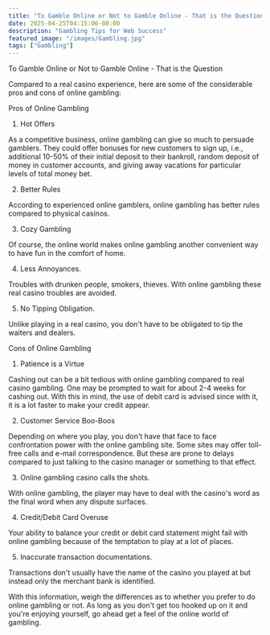 ```yaml
---
title: "To Gamble Online or Not to Gamble Online - That is the Question"
date: 2025-04-25T04:15:06-08:00
description: "Gambling Tips for Web Success"
featured_image: "/images/Gambling.jpg"
tags: ["Gambling"]
---
```


To Gamble Online or Not to Gamble Online - That is the Question

Compared to a real casino experience, here are some of the considerable pros and cons of online gambling:

Pros of Online Gambling

1. Hot Offers

As a competitive business, online gambling can give so much to persuade gamblers. They could offer bonuses for new customers to sign up, i.e., additional 10-50% of their initial deposit to their bankroll, random deposit of money in customer accounts, and giving away vacations for particular levels of total money bet.

2. Better Rules

According to experienced online gamblers, online gambling has better rules compared to physical casinos.

3. Cozy Gambling

Of course, the online world makes online gambling another convenient way to have fun in the comfort of home. 

4. Less Annoyances.

Troubles with drunken people, smokers, thieves. With online gambling these real casino troubles are avoided.

5. No Tipping Obligation.

Unlike playing in a real casino, you don't have to be obligated to tip the waiters and dealers.

Cons of Online Gambling

1. Patience is a Virtue 

Cashing out can be a bit tedious with online gambling compared to real casino gambling. One may be prompted to wait for about 2-4 weeks for cashing out. With this in mind, the use of debit card is advised since with it, it is a lot faster to make your credit appear.

2. Customer Service Boo-Boos

Depending on where you play, you don't have that face to face confrontation power with the online gambling site. Some sites may offer toll-free calls and e-mail correspondence. But these are prone to delays compared to just talking to the casino manager or something to that effect. 

3. Online gambling casino calls the shots.

With online gambling, the player may have to deal with the casino's word as the final word when any dispute surfaces.

4. Credit/Debit Card Overuse

Your ability to balance your credit or debit card statement might fail with online gambling because of the temptation to play at a lot of places.

5. Inaccurate transaction documentations.

Transactions don't usually have the name of the casino you played at but instead only the merchant bank is identified. 

With this information, weigh the differences as to  whether you prefer to do online gambling or not.  As long as you don't get too hooked up on it and you're enjoying yourself, go ahead get a feel of the online world of gambling.

